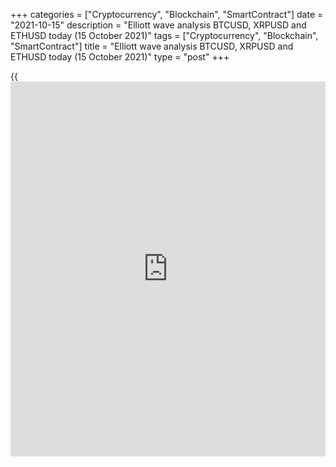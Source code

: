 +++
categories = ["Cryptocurrency", "Blockchain", "SmartContract"]
date = "2021-10-15"
description = "Elliott wave analysis BTCUSD, XRPUSD and ETHUSD today (15 October 2021)"
tags = ["Cryptocurrency", "Blockchain", "SmartContract"]
title = "Elliott wave analysis BTCUSD, XRPUSD and ETHUSD today (15 October 2021)"
type = "post"
+++

{{<iframe id="large-banner" src="https://www.bounty.group/#slide=10.0" width="100%" height="600" scrolling="no" style="border: 0px solid rgb(216, 221, 230); border-radius: 3px;">}}

2021-10-15

2021-10-15

Short-term forecast for BTCUSD, XRPUSD and ETHUSD 15.10.2021Roman Onegin

I welcome my readers!

I have prepared a short-term cryptocurrency forecast based on Elliott
wave analysis of Bitcoin, Ripple, and Ethereum. I offer entry signals to
trade each cryptocurrency.

Bitcoin and Ethereum must have completed impulse sub-waves, and the
prices should be declining in corrective sub-waves.

The article covers the following subjects:

##  **Elliott wave Bitcoin analysis**

The BTCUSD market is forming corrective wave [B] composed of sub-waves
(A)-(B)-(C). There is developing the final sub-wave (C) as a simple
impulse 1-2-3-4-5. The market must have completed the impulse sub-wave
3, so the price should be declining in corrective wave 4. Wave 4 could
retrace wave 3 by 38.2%, so it should end around the level of 52170.00.
After the price reaches this level, it should resume rising in sub-wave
5, as outlined in the chart.

### Trading plan for [BTCUSD][1] today:

Sell 59150.00, TP 52170.00

* * *

##  **Elliott wave Ripple analysis**

The XRPUSD market is forming the bearish double zigzag W-X-Y, with the
first sub-wave completed, and the second sub-wave, linking wave X,
unfolding inside. Wave X must be unfolding as a simple zigzag
[A]-[B]-[C]. Impulse [A] and correction [B] have completed, and the [C]
impulse is still developing. The Ripple price should soon reach level
1.276, forming sub-wave (5). At this level, wave X will retrace the W
wave by 76.45%.

### Trading plan for [XRPUSD][2] **** today:

Buy 1.126, TP 1.276

* * *

##  **Elliott wave Ethereum analysis**

The ETHUSD market is forming the final part of the large corrective wave
B composed of three sub-waves [A]-[B]-[C]. There is forming the final
leg, sub-wave [C], as an impulse (1)-(2)-(3)-(4)-(5). The impulse sub-
wave (3) must have completed, so the price should be declining in the
corrective sub-wave (4). Wave (4) should retrace wave (3) by 50% and
finish at a level of around 3300.00. Next, the market will resume rising
in the final sub-wave (5).

### Trading plan for [ETHUSD][3] **** today:

Sell 3835.95, TP 3300.00

* * *

P.S. Did you like my article? Share it in social networks: it will be
the best “thank you" :)

Ask me questions and comment below. I’ll be glad to answer your
questions and give necessary explanations.

 **Useful links:**

  * I recommend trying to trade with a reliable broker [here][4]. The system allows you to trade by yourself or copy successful traders from all across the globe.
  * Use my promo-code BLOG for getting deposit bonus 50% on LiteForex platform. Just enter this code in the appropriate field while [depositing][5] your trading account.
  * Telegram chat for traders: <t.me/liteforexengchat>. We are sharing the signals and trading experience
  * Telegram channel with high-quality analytics, Forex reviews, training articles, and other useful things for traders <t.me/liteforex>

## Price chart of BTCUSD in real time mode

The content of this article reflects the author’s opinion and does not
necessarily reflect the official position of LiteForex. The material
published on this page is provided for informational purposes only and
should not be considered as the provision of investment advice for the
purposes of Directive 2004/39/EC.

Rate this article:

{{value}}

( {{count}} {{title}} )

   1. my.liteforex.com/trading/chart?symbol=BTCUSD
   2. my.liteforex.com/trading/chart?symbol=XRPUSD
   3. my.liteforex.com/trading/chart?symbol=ETHUSD
   4. my.liteforex.com/?category=analysts-opinions&slug=short-term-forecast-for-[BTC](https://www.playgroundfx.com/blog/who-is-the-creator-of-bitcoin/)usd-xrpusd-and-ethusd-14102021-2021-10-15&openPopup=%2Fregistration%2Fpopup&utm_source=blog&utm_medium=article&utm_campaign=bonus
   5. my.liteforex.com/deposit/?category=analysts-opinions&slug=short-term-forecast-for-[BTC](https://www.playgroundfx.com/blog/who-is-the-creator-of-bitcoin/)usd-xrpusd-and-ethusd-14102021-2021-10-15&promo_code=BLOG&utm_source=blog&utm_medium=article&utm_campaign=bonus